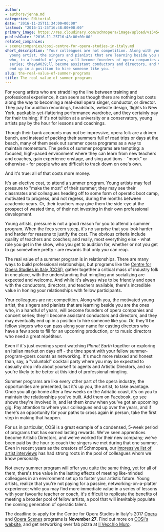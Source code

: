 ```yaml
---
author:
- authors/jenna.md
categories: Editorial
date: "2016-11-25T11:34:00+00:00"
lastmod: "2016-11-25T16:48:00+00:00"
primary_image: https://res.cloudinary.com/schmopera/image/upload/v1545409169/media/webhook-uploads/1480078918785/2016-11-25---Summer.jpg.jpg
publishDate: "2016-11-25T16:48:00+00:00"
related_companies:
- scene/companies/cosi-centre-for-opera-studies-in-italy.md
short_description: 'Your colleagues are not competition. Along with you, the motivated
  young artist, the singers and pianists that are learning beside you are the ones
  who, in a handful of years, will become founders of opera companies and concert
  series; they&#039;ll become assistant conductors and directors, and they may eventually
  end up in a position to hire someone like you. '
slug: the-real-value-of-summer-programs
title: The real value of summer programs
---
```


For young artists who are straddling the line between training and professional experience, it can seem as though there are nothing but costs along the way to becoming a real-deal opera singer, conductor, or director. They pay for audition recordings, headshots, website design, flights to New York, packable-yet-flattering performance wardrobe, and they certainly pay for their training; if it's not tuition at a university or a conservatory, young artists pay by the hour for lessons and coachings.

Though their bank accounts may not be impressive, opera folk are a driven bunch, and instead of packing their summers full of road trips or days at the beach, many of them seek out summer opera programs as a way to maintain momentum. The perks of summer programs are tempting: a focused, high-paced environment where they can learn from new teachers and coaches, gain experience onstage, and sing auditions - "mock" or otherwise - for people who are difficult to track down on one's own.

And it's true: all of that costs more money.

It's an elective cost, to attend a summer program. Young artists may feel pressure to "make the most" of their summer; they may see their classmates and colleagues heading off to some form of operatic boot camp, motivated to progress, and not regress, during the months between academic years. Or, their teachers may give them the side-eye at the prospect of wasted time, of their not investing in their own professional development.

Young artists, pressure is not a good reason for you to attend a summer program. When the fees seem steep, it's no surprise that you look harder and harder for reasons to justify the cost. The obvious criteria include quality of teachers and coaches; and really, most everything else - what role you get in the show, who you get to audition for, whether or not you get to go somewhere pretty - are rewards that only *you* can reap. 

The real value of a summer program is in relationships. There are many ways to build professional relationships, but programs like the [Centre for Opera Studies in Italy (COSI)](http://www.co-si.com/), gather together a critical mass of industry folk in one place, with the understanding that mingling and socializing are expected and welcome. And while it's always wise to be friendly and open with the conductors, directors, and teachers available, there's incredible value in honing your relationships with fellow participants.

Your colleagues are not competition. Along with you, the motivated young artist, the singers and pianists that are learning beside you are the ones who, in a handful of years, will become founders of opera companies and concert series; they'll become assistant conductors and directors, and they may eventually end up in a position to hire someone like you. Or, they'll be fellow singers who can pass along your name for casting directors who have a few spots to fill for an upcoming production, or to music directors who need a great répétiteur.

Even if it's just evenings spent watching *Planet Earth* together or exploring an Italian market on days off - the time spent with your fellow summer-program-goers counts as networking. It's much more relaxed and honest than, say, a "voluntold" cocktail party where you may be expected to casually drop info about yourself to agents and Artistic Directors, and so you're likely to be better at this kind of professional mingling. 

Summer programs are like every other part of the opera industry; the opportunities are presented, but it's up you, the artist, to take avantage. Once you all go home after a few weeks on the Adriatic coast, it's on you to maintain the relationships you've built. Add them on Facebook, go see shows they're involved in, and let them know when you've got an upcoming gig. Pay attention to where your colleagues end up over the years, and if there's an opportunity for your paths to cross again in person, take the first step in making that happen.

For us in particular, COSI is a great example of a condensed, 5-week period of programs that has earned lasting rewards. We've seen apprentices become Artistic Directors, and we've worked for their new company; we've been paid by the hour to coach the singers we met during that one summer. Even in recent years as the creators of Schmopera, our [impressive list of artist interviews](/what-weve-learned-by-talking-with-108-opera-singers/) has had strong roots in the pool of colleagues whom we know personally.

Not every summer program will offer you quite the same thing, yet for all of them, there's true value in the lasting effects of meeting like-minded colleagues in an environment set up to foster your artistic future. Young artists, realize that you're not paying for a passive, networking-on-a-platter experience; while you may find more immediate value in a series of lessons with your favourite teacher or coach, it's difficult to replicate the benefits of meeting a broader pool of fellow artists, a pool that will inevitably populate the coming generation of operatic talent.

The deadline to apply for the Centre for Opera Studies in Italy's 2017 [Opera](http://www.co-si.com/programs/opera-ensemble/) and [Opera Scenes](http://www.co-si.com/programs/opera-scenes/) programs is **November 27**. Find out more on [COSI's website](http://www.co-si.com/programs/), and get networking over fab pizza at [Il Vecchio Muro](http://www.vecchiomuro.it/).
